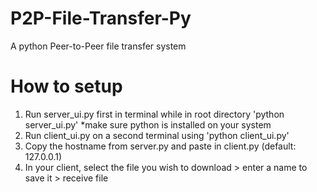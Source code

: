 # P2P-File-Transfer-Py
A python Peer-to-Peer file transfer system

# How to setup
1. Run server_ui.py first in terminal while in root directory 'python server_ui.py' *make sure python is installed on your system
2. Run client_ui.py on a second terminal using 'python client_ui.py'
3. Copy the hostname from server.py and paste in client.py (default: 127.0.0.1)
4. In your client, select the file you wish to download > enter a name to save it > receive file